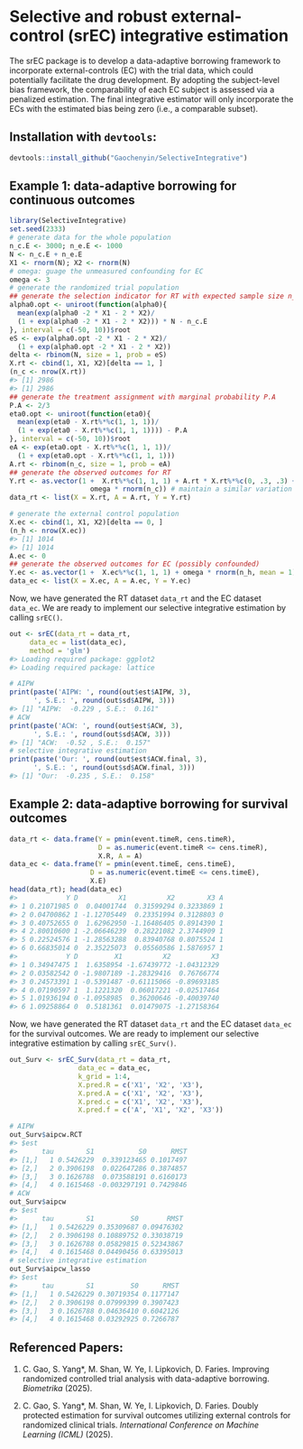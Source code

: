 
<!-- README.md is generated from README.Rmd. Please edit that file -->

# Selective and robust external-control (srEC) integrative estimation

<!-- badges: start -->
<!-- badges: end -->

The srEC package is to develop a data-adaptive borrowing framework to
incorporate external-controls (EC) with the trial data, which could
potentially facilitate the drug development. By adopting the
subject-level bias framework, the comparability of each EC subject is
assessed via a penalized estimation. The final integrative estimator
will only incorporate the ECs with the estimated bias being zero (i.e.,
a comparable subset).

## Installation with `devtools`:

``` r
devtools::install_github("Gaochenyin/SelectiveIntegrative")
```

## Example 1: data-adaptive borrowing for continuous outcomes

``` r
library(SelectiveIntegrative)
set.seed(2333)
# generate data for the whole population
n_c.E <- 3000; n_e.E <- 1000
N <- n_c.E + n_e.E
X1 <- rnorm(N); X2 <- rnorm(N)
# omega: guage the unmeasured confounding for EC
omega <- 3
# generate the randomized trial population 
## generate the selection indicator for RT with expected sample size n_c.E
alpha0.opt <- uniroot(function(alpha0){
  mean(exp(alpha0 -2 * X1 - 2 * X2)/
  (1 + exp(alpha0 -2 * X1 - 2 * X2))) * N - n_c.E
}, interval = c(-50, 10))$root
eS <- exp(alpha0.opt -2 * X1 - 2 * X2)/
  (1 + exp(alpha0.opt -2 * X1 - 2 * X2))
delta <- rbinom(N, size = 1, prob = eS)
X.rt <- cbind(1, X1, X2)[delta == 1, ]
(n_c <- nrow(X.rt))
#> [1] 2986
#> [1] 2986
## generate the treatment assignment with marginal probability P.A
P.A <- 2/3
eta0.opt <- uniroot(function(eta0){
  mean(exp(eta0 - X.rt%*%c(1, 1, 1))/
  (1 + exp(eta0 - X.rt%*%c(1, 1, 1)))) - P.A
}, interval = c(-50, 10))$root
eA <- exp(eta0.opt - X.rt%*%c(1, 1, 1))/
  (1 + exp(eta0.opt - X.rt%*%c(1, 1, 1)))
A.rt <- rbinom(n_c, size = 1, prob = eA)
## generate the observed outcomes for RT
Y.rt <- as.vector(1 +  X.rt%*%c(1, 1, 1) + A.rt * X.rt%*%c(0, .3, .3) + rnorm(n_c) + 
                    omega * rnorm(n_c)) # maintain a similar variation as the EC
data_rt <- list(X = X.rt, A = A.rt, Y = Y.rt)

# generate the external control population
X.ec <- cbind(1, X1, X2)[delta == 0, ]
(n_h <- nrow(X.ec))
#> [1] 1014
#> [1] 1014
A.ec <- 0
## generate the observed outcomes for EC (possibly confounded)
Y.ec <- as.vector(1 +  X.ec%*%c(1, 1, 1) + omega * rnorm(n_h, mean = 1) + rnorm(n_h))
data_ec <- list(X = X.ec, A = A.ec, Y = Y.ec)
```

Now, we have generated the RT dataset `data_rt` and the EC dataset
`data_ec`. We are ready to implement our selective integrative
estimation by calling `srEC()`.

``` r
out <- srEC(data_rt = data_rt,
     data_ec = list(data_ec),
     method = 'glm')
#> Loading required package: ggplot2
#> Loading required package: lattice
```

``` r
# AIPW
print(paste('AIPW: ', round(out$est$AIPW, 3), 
      ', S.E.: ', round(out$sd$AIPW, 3)))
#> [1] "AIPW:  -0.229 , S.E.:  0.161"
# ACW
print(paste('ACW: ', round(out$est$ACW, 3), 
      ', S.E.: ', round(out$sd$ACW, 3)))
#> [1] "ACW:  -0.52 , S.E.:  0.157"
# selective integrative estimation
print(paste('Our: ', round(out$est$ACW.final, 3), 
      ', S.E.: ', round(out$sd$ACW.final, 3)))
#> [1] "Our:  -0.235 , S.E.:  0.158"
```

## Example 2: data-adaptive borrowing for survival outcomes

``` r
data_rt <- data.frame(Y = pmin(event.timeR, cens.timeR),
                      D = as.numeric(event.timeR <= cens.timeR), 
                      X.R, A = A)
data_ec <- data.frame(Y = pmin(event.timeE, cens.timeE), 
                    D = as.numeric(event.timeE <= cens.timeE),
                    X.E)
head(data_rt); head(data_ec)
#>            Y D          X1          X2        X3 A
#> 1 0.21071985 0  0.04001744  0.31599294 0.3233869 1
#> 2 0.04700862 1 -1.12705449  0.23351994 0.3128803 0
#> 3 0.40752655 0  1.62962950 -1.16486405 0.8914390 1
#> 4 2.80010600 1 -2.06646239  0.28221082 2.3744909 1
#> 5 0.22524576 1 -1.28563288  0.83940768 0.8075524 1
#> 6 0.66835014 0  2.35225073  0.05560586 1.5876957 1
#>            Y D         X1          X2          X3
#> 1 0.34947475 1  1.6358954 -1.67439772 -1.04312329
#> 2 0.03582542 0 -1.9807189 -1.28329416  0.76766774
#> 3 0.24573391 1 -0.5391487 -0.61115066 -0.89693185
#> 4 0.07190597 1  1.1221320  0.06017221 -0.02517464
#> 5 1.01936194 0 -1.0958985  0.36200646 -0.40039740
#> 6 1.09258864 0  0.5181361  0.01479075 -1.27158364
```

Now, we have generated the RT dataset `data_rt` and the EC dataset
`data_ec` for the survival outcomes. We are ready to implement our
selective integrative estimation by calling `srEC_Surv()`.

``` r
out_Surv <- srEC_Surv(data_rt = data_rt,
                 data_ec = data_ec, 
                 k_grid = 1:4, 
                 X.pred.R = c('X1', 'X2', 'X3'),
                 X.pred.A = c('X1', 'X2', 'X3'),
                 X.pred.c = c('X1', 'X2', 'X3'),
                 X.pred.f = c('A', 'X1', 'X2', 'X3'))
```

``` r
# AIPW
out_Surv$aipcw.RCT
#> $est
#>      tau        S1           S0      RMST
#> [1,]   1 0.5426229  0.339123465 0.1017497
#> [2,]   2 0.3906198  0.022647286 0.3874857
#> [3,]   3 0.1626788  0.073588191 0.6160173
#> [4,]   4 0.1615468 -0.003297191 0.7429846
# ACW
out_Surv$aipcw
#> $est
#>      tau        S1         S0       RMST
#> [1,]   1 0.5426229 0.35309687 0.09476302
#> [2,]   2 0.3906198 0.10889752 0.33038719
#> [3,]   3 0.1626788 0.05829815 0.52343867
#> [4,]   4 0.1615468 0.04490456 0.63395013
# selective integrative estimation
out_Surv$aipcw_lasso
#> $est
#>      tau        S1         S0      RMST
#> [1,]   1 0.5426229 0.30719354 0.1177147
#> [2,]   2 0.3906198 0.07999399 0.3907423
#> [3,]   3 0.1626788 0.04636410 0.6042126
#> [4,]   4 0.1615468 0.03292925 0.7266787
```

## Referenced Papers:

1.  C. Gao, S. Yang\*, M. Shan, W. Ye, I. Lipkovich, D. Faries.
    Improving randomized controlled trial analysis with data-adaptive
    borrowing. *Biometrika* (2025).

2.  C. Gao, S. Yang\*, M. Shan, W. Ye, I. Lipkovich, D. Faries. Doubly
    protected estimation for survival outcomes utilizing external
    controls for randomized clinical trials. *International Conference
    on Machine Learning (ICML)* (2025).
